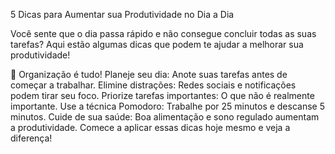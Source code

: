 5 Dicas para Aumentar sua Produtividade no Dia a Dia

Você sente que o dia passa rápido e não consegue concluir todas as suas tarefas? Aqui estão algumas dicas que podem te ajudar a melhorar sua produtividade!

📌 Organização é tudo!
Planeje seu dia: Anote suas tarefas antes de começar a trabalhar.
Elimine distrações: Redes sociais e notificações podem tirar seu foco.
Priorize tarefas importantes: O que não é realmente importante.
Use a técnica Pomodoro: Trabalhe por 25 minutos e descanse 5 minutos.
Cuide de sua saúde: Boa alimentação e sono regulado aumentam a produtividade.
Comece a aplicar essas dicas hoje mesmo e veja a diferença!